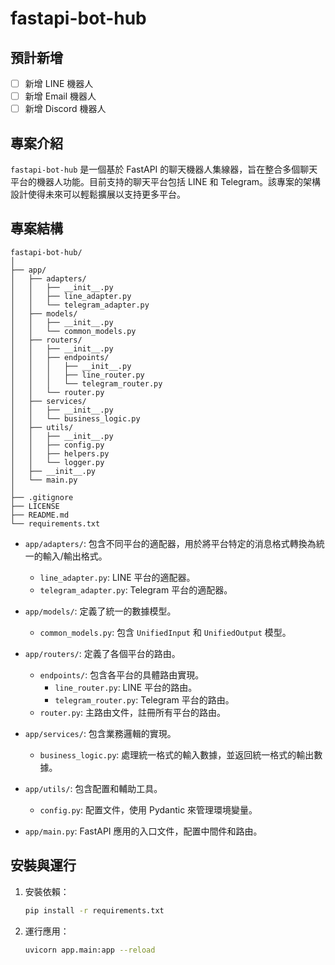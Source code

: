 # fastapi-bot-hub

## 預計新增

- [ ] 新增 LINE 機器人
- [ ] 新增 Email 機器人
- [ ] 新增 Discord 機器人

## 專案介紹

`fastapi-bot-hub` 是一個基於 FastAPI 的聊天機器人集線器，旨在整合多個聊天平台的機器人功能。目前支持的聊天平台包括 LINE 和 Telegram。該專案的架構設計使得未來可以輕鬆擴展以支持更多平台。

## 專案結構

```
fastapi-bot-hub/
│
├── app/
│   ├── adapters/
│   │   ├── __init__.py
│   │   ├── line_adapter.py
│   │   └── telegram_adapter.py
│   ├── models/
│   │   ├── __init__.py
│   │   └── common_models.py
│   ├── routers/
│   │   ├── __init__.py
│   │   ├── endpoints/
│   │   │   ├── __init__.py
│   │   │   ├── line_router.py
│   │   │   └── telegram_router.py
│   │   └── router.py
│   ├── services/
│   │   ├── __init__.py
│   │   └── business_logic.py
│   ├── utils/
│   │   ├── __init__.py
│   │   ├── config.py
│   │   ├── helpers.py
│   │   └── logger.py
│   ├── __init__.py
│   └── main.py
│
├── .gitignore
├── LICENSE
├── README.md
└── requirements.txt
```

- `app/adapters/`: 包含不同平台的適配器，用於將平台特定的消息格式轉換為統一的輸入/輸出格式。
  - `line_adapter.py`: LINE 平台的適配器。
  - `telegram_adapter.py`: Telegram 平台的適配器。

- `app/models/`: 定義了統一的數據模型。
  - `common_models.py`: 包含 `UnifiedInput` 和 `UnifiedOutput` 模型。

- `app/routers/`: 定義了各個平台的路由。
  - `endpoints/`: 包含各平台的具體路由實現。
    - `line_router.py`: LINE 平台的路由。
    - `telegram_router.py`: Telegram 平台的路由。
  - `router.py`: 主路由文件，註冊所有平台的路由。

- `app/services/`: 包含業務邏輯的實現。
  - `business_logic.py`: 處理統一格式的輸入數據，並返回統一格式的輸出數據。

- `app/utils/`: 包含配置和輔助工具。
  - `config.py`: 配置文件，使用 Pydantic 來管理環境變量。

- `app/main.py`: FastAPI 應用的入口文件，配置中間件和路由。

## 安裝與運行

1. 安裝依賴：

   ```bash
   pip install -r requirements.txt
   ```

2. 運行應用：

   ```bash
   uvicorn app.main:app --reload
   ```